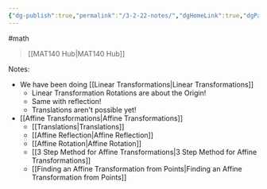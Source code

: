 ```yaml
---
{"dg-publish":true,"permalink":"/3-2-22-notes/","dgHomeLink":true,"dgPassFrontmatter":false,"dgShowLocalGraph":true}
---
```


#math 
> [[MAT140 Hub|MAT140 Hub]]

Notes:
* We have been doing [[Linear Transformations|Linear Transformations]]
	* Linear Transformation Rotations are about the Origin!
	* Same with reflection!
	* Translations aren't possible yet!
* [[Affine Transformations|Affine Transformations]]
	* [[Translations|Translations]]
	* [[Affine Reflection|Affine Reflection]]
	* [[Affine Rotation|Affine Rotation]]
	* [[3 Step Method for Affine Transformations|3 Step Method for Affine Transformations]]
	* [[Finding an Affine Transformation from Points|Finding an Affine Transformation from Points]]
	